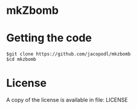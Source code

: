 # mkZbomb


# Getting the code
    $git clone https://github.com/jacopodl/mkzbomb
    $cd mkzbomb
    
# License
A copy of the license is available in file: LICENSE
